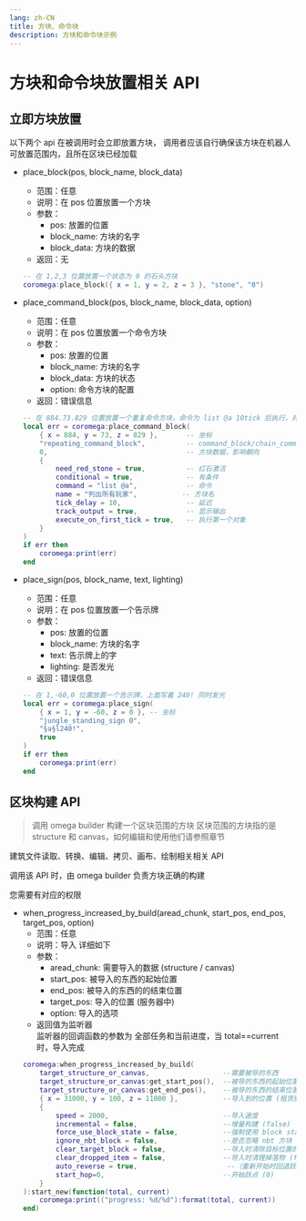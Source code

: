 ```yaml
---
lang: zh-CN
title: 方块、命令块
description: 方块和命令块示例
---
```


# 方块和命令块放置相关 API

## 立即方块放置

以下两个 api 在被调用时会立即放置方块，
调用者应该自行确保该方块在机器人可放置范围内，且所在区块已经加载

- place_block(pos, block_name, block_data)
  - 范围：任意
  - 说明：在 pos 位置放置一个方块
  - 参数：
    - pos: 放置的位置
    - block_name: 方块的名字
    - block_data: 方块的数据
  - 返回：无
  ```lua
  -- 在 1,2,3 位置放置一个状态为 0 的石头方块
  coromega:place_block({ x = 1, y = 2, z = 3 }, "stone", "0")
  ```
- place_command_block(pos, block_name, block_data, option)

  - 范围：任意
  - 说明：在 pos 位置放置一个命令方块
  - 参数：
    - pos: 放置的位置
    - block_name: 方块的名字
    - block_data: 方块的状态
    - option: 命令方块的配置
  - 返回：错误信息

  ```lua
  -- 在 884.73.829 位置放置一个重复命令方块，命令为 list @a 10tick 后执行，并且需要红石激活 条件为真 名字为：列出所有玩家 延迟为 10 tick 输出结果 并且在第一次 tick 时执行
  local err = coromega:place_command_block(
      { x = 884, y = 73, z = 829 },       -- 坐标
      "repeating_command_block",          -- command_block/chain_command_block/repeating_command_block
      0,                                  -- 方块数据，影响朝向
      {
          need_red_stone = true,          -- 红石激活
          conditional = true,             -- 有条件
          command = "list @a",            -- 命令
          name = "列出所有玩家",           -- 方块名
          tick_delay = 10,                -- 延迟
          track_output = true,            -- 显示输出
          execute_on_first_tick = true,   -- 执行第一个对象
      }
  )
  if err then
      coromega:print(err)
  end
  ```

- place_sign(pos, block_name, text, lighting)
  - 范围：任意
  - 说明：在 pos 位置放置一个告示牌
  - 参数：
    - pos: 放置的位置
    - block_name: 方块的名字
    - text: 告示牌上的字
    - lighting: 是否发光
  - 返回：错误信息
  ```lua
  -- 在 1,-60,0 位置放置一个告示牌，上面写着 240! 同时发光
  local err = coromega:place_sign(
      { x = 1, y = -60, z = 0 }, -- 坐标
      "jungle_standing_sign 0",
      "§a§l240!",
      true
  )
  if err then
      coromega:print(err)
  end
  ```

## 区块构建 API

> 调用 omega builder 构建一个区块范围的方块
> 区块范围的方块指的是 structure 和 canvas，如何编辑和使用他们请参照章节

建筑文件读取、转换、编辑、拷贝、画布、绘制相关相关 API

调用该 API 时，由 omega builder 负责方块正确的构建

您需要有对应的权限

- when_progress_increased_by_build(aread_chunk, start_pos, end_pos, target_pos, option)
  - 范围：任意
  - 说明：导入 详细如下
  - 参数：
    - aread_chunk: 需要导入的数据 (structure / canvas)
    - start_pos: 被导入的东西的起始位置
    - end_pos: 被导入的东西的的结束位置
    - target_pos: 导入的位置 (服务器中)
    - option: 导入的选项
  - 返回值为监听器<br>
    监听器的回调函数的参数为 全部任务和当前进度，当 total==current 时，导入完成
  ```lua
  coromega:when_progress_increased_by_build(
      target_structure_or_canvas,                  --需要被导的东西
      target_structure_or_canvas:get_start_pos(),  --被导的东西的起始位置
      target_structure_or_canvas:get_end_pos(),    --被导的东西的结束位置
      { x = 31000, y = 100, z = 11000 },           --导入到的位置 (租赁服中)
      {
          speed = 2000,                            --导入速度
          incremental = false,                     --增量构建 (false)
          force_use_block_state = false,           --强制使用 block state(false),注：即时这里设置 false，如果 struceture 中 use_block_state 为 true，也会使用 block state
          ignore_nbt_block = false,                --是否忽略 nbt 方块 (false)
          clear_target_block = false,              --导入时清除目标位置的方块 (false)
          clear_dropped_item = false,              --导入时清理掉落物 (false)，注：清理范围为整个租赁服，不止是导入的建筑范围
          auto_reverse = true,                      --（重新开始时回退跃点）(true)
          start_hop=0,                             --开始跃点 (0)
      }
  ):start_new(function(total, current)
      coromega:print(("progress: %d/%d"):format(total, current))
  end)
  ```
